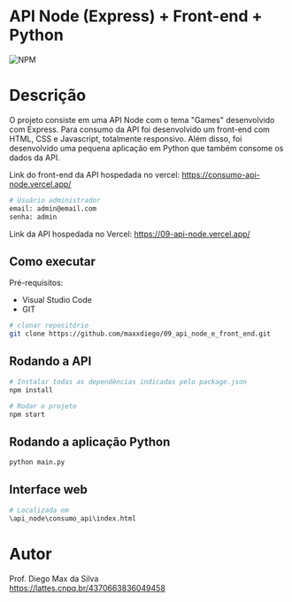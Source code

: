 # API Node (Express) + Front-end + Python
![NPM](https://img.shields.io/npm/l/react)

# Descrição

O projeto consiste em uma API Node com o tema "Games" desenvolvido com Express. 
Para consumo da API foi desenvolvido um front-end com HTML, CSS e Javascript, totalmente responsivo. Além disso, foi desenvolvido uma pequena aplicação em Python que também consome os dados da API.

Link do front-end da API hospedada no vercel: https://consumo-api-node.vercel.app/

```bash
# Usuário administrador
email: admin@email.com
senha: admin
```

Link da API hospedada no Vercel: https://09-api-node.vercel.app/

## Como executar

Pré-requisitos: 
- Visual Studio Code
- GIT

```bash
# clonar repositório
git clone https://github.com/maxxdiego/09_api_node_e_front_end.git

```

## Rodando a API

```bash
# Instalar todas as dependências indicadas pelo package.json
npm install

```

```bash
# Rodar o projeto
npm start

```

## Rodando a aplicação Python

```bash
python main.py

```

## Interface web
```bash
# Localizada em
\api_node\consumo_api\index.html

```

# Autor

Prof. Diego Max da Silva<br>
https://lattes.cnpq.br/4370663836049458
